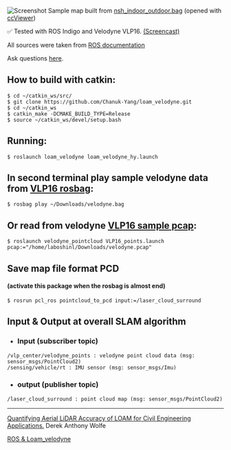 ![Screenshot](/capture.bmp)
Sample map built from [nsh_indoor_outdoor.bag](http://www.frc.ri.cmu.edu/~jizhang03/Datasets/nsh_indoor_outdoor.bag) (opened with [ccViewer](http://www.danielgm.net/cc/))

:white_check_mark: Tested with ROS Indigo and Velodyne VLP16. [(Screencast)](https://youtu.be/o1cLXY-Es54)

All sources were taken from [ROS documentation](http://docs.ros.org/indigo/api/loam_velodyne/html/files.html)

Ask questions [here](https://github.com/laboshinl/loam_velodyne/issues/3).

## How to build with catkin:

```
$ cd ~/catkin_ws/src/
$ git clone https://github.com/Chanuk-Yang/loam_velodyne.git
$ cd ~/catkin_ws
$ catkin_make -DCMAKE_BUILD_TYPE=Release 
$ source ~/catkin_ws/devel/setup.bash
```

## Running:

```
$ roslaunch loam_velodyne loam_velodyne_hy.launch
```

## In second terminal play sample velodyne data from [VLP16 rosbag](https://db.tt/t2r39mjZ):

```
$ rosbag play ~/Downloads/velodyne.bag 
```

## Or read from velodyne [VLP16 sample pcap](https://midas3.kitware.com/midas/folder/12979):

```
$ roslaunch velodyne_pointcloud VLP16_points.launch pcap:="/home/laboshinl/Downloads/velodyne.pcap"
```

## Save map file format PCD  

#### (activate this package when the rosbag is almost end)

```
$ rosrun pcl_ros pointcloud_to_pcd input:=/laser_cloud_surround
```

## Input & Output at overall SLAM algorithm

* ### Input (subscriber topic)

``` 
/vlp_center/velodyne_points : velodyne point cloud data (msg: sensor_msgs/PointCloud2)
/sensing/vehicle/rt : IMU sensor (msg: sensor_msgs/Imu)
```

* ### output (publisher topic)

```
/laser_cloud_surround : point cloud map (msg: sensor_msgs/PointCloud2)
```





---
[Quantifying Aerial LiDAR Accuracy of LOAM for Civil Engineering Applications.](https://ceen.et.byu.edu/sites/default/files/snrprojects/wolfe_derek.pdf) Derek Anthony Wolfe

[ROS & Loam_velodyne](https://ishiguro440.wordpress.com/2016/04/05/%E5%82%99%E5%BF%98%E9%8C%B2%E3%80%80ros-loam_velodyne/) 
